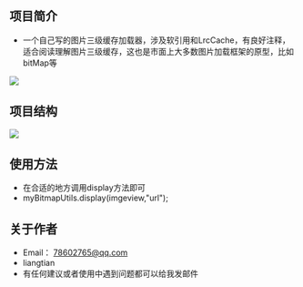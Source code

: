 ## 项目简介
* 一个自己写的图片三级缓存加载器，涉及软引用和LrcCache，有良好注释，适合阅读理解图片三级缓存，这也是市面上大多数图片加载框架的原型，比如bitMap等

![](https://i.imgur.com/QE87AYT.png)

## 项目结构

![](https://i.imgur.com/wcq2tFf.png)


## 使用方法
* 在合适的地方调用display方法即可
* myBitmapUtils.display(imgeview,"url");



## 关于作者
* Email： <78602765@qq.com>
* liangtian
* 有任何建议或者使用中遇到问题都可以给我发邮件
